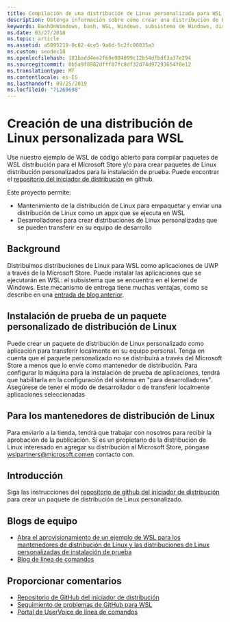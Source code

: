 ```yaml
---
title: Compilación de una distribución de Linux personalizada para WSL
description: Obtenga información sobre cómo crear una distribución de Linux personalizada para el subsistema de Windows para Linux.
keywords: BashOnWindows, bash, WSL, Windows, subsistema de Windows, distribución, personalizado
ms.date: 03/27/2018
ms.topic: article
ms.assetid: a5095219-0c82-4ce5-9a6d-5c2fc00835a3
ms.custom: seodec18
ms.openlocfilehash: 181badd4ee2f69e904099c12b54dfbdf3a37e294
ms.sourcegitcommit: 0b5a9f8982dfff07fc8df32d74d97293654f8e12
ms.translationtype: MT
ms.contentlocale: es-ES
ms.lasthandoff: 09/25/2019
ms.locfileid: "71269698"
---
```

# <a name="creating-a-custom-linux-distro-for-wsl"></a>Creación de una distribución de Linux personalizada para WSL

Use nuestro ejemplo de WSL de código abierto para compilar paquetes de WSL distribución para el Microsoft Store y/o para crear paquetes de Linux distribución personalizados para la instalación de prueba. Puede encontrar el [repositorio del iniciador de distribución](https://github.com/Microsoft/WSL-DistroLauncher) en github.

Este proyecto permite:
* Mantenimiento de la distribución de Linux para empaquetar y enviar una distribución de Linux como un appx que se ejecuta en WSL
* Desarrolladores para crear distribuciones de Linux personalizadas que se pueden transferir en su equipo de desarrollo

## <a name="background"></a>Background
Distribuimos distribuciones de Linux para WSL como aplicaciones de UWP a través de la Microsoft Store. Puede instalar las aplicaciones que se ejecutarán en WSL: el subsistema que se encuentra en el kernel de Windows. Este mecanismo de entrega tiene muchas ventajas, como se describe en una [entrada de blog anterior](https://blogs.msdn.microsoft.com/commandline/2017/07/10/ubuntu-now-available-from-the-windows-store/).

## <a name="sideloading-a-custom-linux-distro-package"></a>Instalación de prueba de un paquete personalizado de distribución de Linux
Puede crear un paquete de distribución de Linux personalizado como aplicación para transferir localmente en su equipo personal. Tenga en cuenta que el paquete personalizado no se distribuirá a través del Microsoft Store a menos que lo envíe como mantenedor de distribución.
Para configurar la máquina para la instalación de prueba de aplicaciones, tendrá que habilitarla en la configuración del sistema en "para desarrolladores".  Asegúrese de tener el modo de desarrollador o de transferir localmente aplicaciones seleccionadas

## <a name="for-linux-distro-maintainers"></a>Para los mantenedores de distribución de Linux
Para enviarlo a la tienda, tendrá que trabajar con nosotros para recibir la aprobación de la publicación. Si es un propietario de la distribución de Linux interesado en agregar su distribución al Microsoft Store, póngase wslpartners@microsoft.comen contacto con.

## <a name="getting-started"></a>Introducción
Siga las instrucciones del [repositorio de github del iniciador de distribución](https://github.com/Microsoft/WSL-DistroLauncher) para crear un paquete de distribución de Linux personalizado.

 
## <a name="team-blogs"></a>Blogs de equipo
*  [Abra el aprovisionamiento de un ejemplo de WSL para los mantenedores de distribución de Linux y las distribuciones de Linux personalizadas de instalación de prueba](https://blogs.msdn.microsoft.com/commandline/2018/03/26/wsl-distro-launcher/)
* [Blog de línea de comandos](https://blogs.msdn.microsoft.com/commandline/)

## <a name="provide-feedback"></a>Proporcionar comentarios
* [Repositorio de GitHub del iniciador de distribución](https://github.com/Microsoft/WSL-DistroLauncher)
* [Seguimiento de problemas de GitHub para WSL](https://github.com/Microsoft/BashOnWindows/issues)
* [Portal de UserVoice de línea de comandos](https://wpdev.uservoice.com/forums/266908-command-prompt-console-bash-on-ubuntu-on-windo/category/161892-bash)
